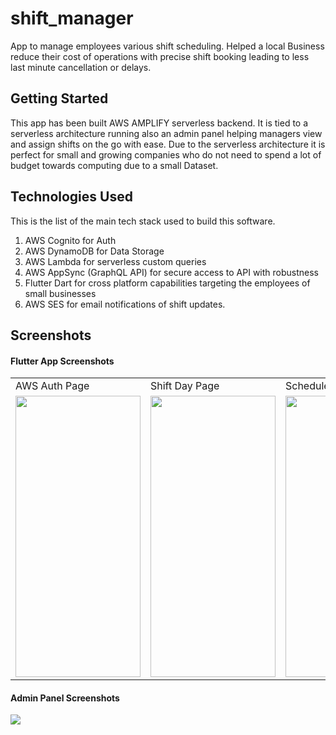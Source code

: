 # shift_manager

App to manage employees various shift scheduling.
Helped a local Business reduce their cost of operations with precise shift booking leading to less last minute cancellation or delays.

## Getting Started

This app has been built AWS AMPLIFY serverless backend.
It is tied to a serverless architecture running also an admin panel helping managers view and assign shifts on the go with ease.
Due to the serverless architecture it is perfect for small and growing companies who do not need to spend a lot of budget towards computing due to a small Dataset.

## Technologies Used

This is the list of the main tech stack used to build this software.

1. AWS Cognito for Auth
2. AWS DynamoDB for Data Storage
3. AWS Lambda for serverless custom queries
4. AWS AppSync (GraphQL API) for secure access to API with robustness
5. Flutter Dart for cross platform capabilities targeting the employees of small businesses
6. AWS SES for email notifications of shift updates.

## Screenshots
#### Flutter App Screenshots
<table>
  <tr>
    <td>AWS Auth Page</td>
     <td>Shift Day Page</td>
     <td>Schedule Page</td>
    <td>Home Page</td>
    <td>Profile Page</td>
  </tr>
  <tr>
    <td><img src="https://user-images.githubusercontent.com/38806617/209413128-5bb9d2e9-feed-4060-90ad-40d0f0d2fa9b.jpg" width=200 height=450></td>
    <td><img src="https://user-images.githubusercontent.com/38806617/209413135-20052af8-73ea-433a-a23f-9ed92c77d8ed.jpg" width=200 height=450></td>
    <td><img src="https://user-images.githubusercontent.com/38806617/209413138-618e1f55-7074-4c52-904c-408577b4751d.jpg" width=200 height=450></td>
    <td><img src="https://user-images.githubusercontent.com/38806617/209413145-2b534599-a1bb-4a2b-8f29-0c18f17214ec.jpg" width=200 height=450></td>
    <td><img src="https://user-images.githubusercontent.com/38806617/209413147-039ce40d-5eaf-483d-a500-171d583e80b5.jpg" width=200 height=450></td>
  </tr>
 </table>
 
 #### Admin Panel Screenshots
 <img src="https://user-images.githubusercontent.com/38806617/209413651-389b295e-7808-4393-95fe-9483ae0adbdb.jpg"/>


